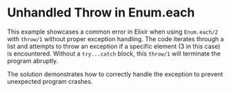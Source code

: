 # Unhandled Throw in Enum.each

This example showcases a common error in Elixir when using `Enum.each/2` with `throw/1` without proper exception handling. The code iterates through a list and attempts to throw an exception if a specific element (3 in this case) is encountered. Without a `try...catch` block, this `throw/1` will terminate the program abruptly.

The solution demonstrates how to correctly handle the exception to prevent unexpected program crashes.
